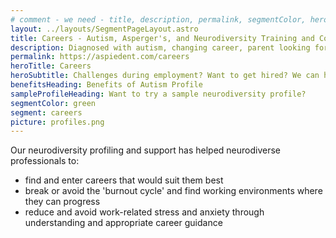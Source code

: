 ```yaml
---
# comment - we need - title, description, permalink, segmentColor, herotitle, heading
layout: ../layouts/SegmentPageLayout.astro
title: Careers - Autism, Asperger's, and Neurodiversity Training and Consulting
description: Diagnosed with autism, changing career, parent looking for help or employer seeking solutions? We have got required toolset.
permalink: https://aspiedent.com/careers
heroTitle: Careers
heroSubtitle: Challenges during employment? Want to get hired? We can help!
benefitsHeading: Benefits of Autism Profile
sampleProfileHeading: Want to try a sample neurodiversity profile?
segmentColor: green
segment: careers
picture: profiles.png
---
```

Our neurodiversity profiling and support has helped neurodiverse professionals to:
- find and enter careers that would suit them best
- break or avoid the 'burnout cycle' and find working environments where they can progress
- reduce and avoid work-related stress and anxiety through understanding and appropriate career guidance